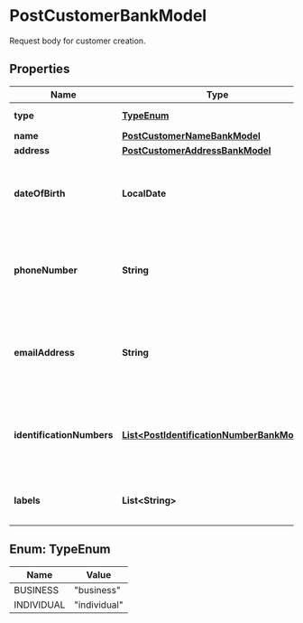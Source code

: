 

# PostCustomerBankModel

Request body for customer creation.

## Properties

| Name | Type | Description | Notes |
|------------ | ------------- | ------------- | -------------|
|**type** | [**TypeEnum**](#TypeEnum) | The type of customer. |  |
|**name** | [**PostCustomerNameBankModel**](PostCustomerNameBankModel.md) |  |  [optional] |
|**address** | [**PostCustomerAddressBankModel**](PostCustomerAddressBankModel.md) |  |  [optional] |
|**dateOfBirth** | **LocalDate** | The customer&#39;s date of birth. Optional when type is individual. |  [optional] |
|**phoneNumber** | **String** | The customer&#39;s phone number. Optional when type is individual. |  [optional] |
|**emailAddress** | **String** | The customer&#39;s email address. Optional when type is individual. |  [optional] |
|**identificationNumbers** | [**List&lt;PostIdentificationNumberBankModel&gt;**](PostIdentificationNumberBankModel.md) | The customer&#39;s identification numbers. Optional when type is individual. |  [optional] |
|**labels** | **List&lt;String&gt;** | The labels associated with the customer. |  [optional] |



## Enum: TypeEnum

| Name | Value |
|---- | -----|
| BUSINESS | &quot;business&quot; |
| INDIVIDUAL | &quot;individual&quot; |




